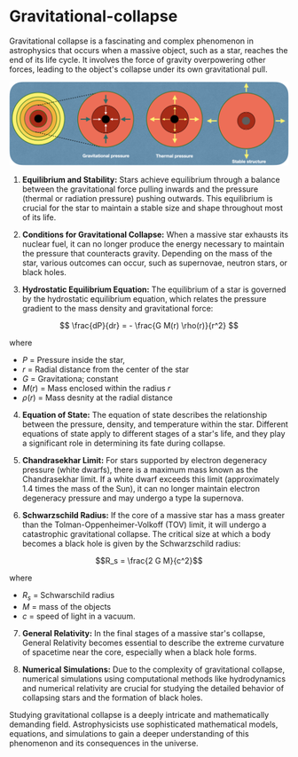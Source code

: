 # Gravitational-collapse

Gravitational collapse is a fascinating and complex phenomenon in astrophysics that occurs when a massive object, such as a star, reaches the end of its life cycle. It involves the force of gravity overpowering other forces, leading to the object's collapse under its own gravitational pull. 

![Alt text](image.png)

1. **Equilibrium and Stability:**
Stars achieve equilibrium through a balance between the gravitational force pulling inwards and the pressure (thermal or radiation pressure) pushing outwards. This equilibrium is crucial for the star to maintain a stable size and shape throughout most of its life.

2. **Conditions for Gravitational Collapse:**
When a massive star exhausts its nuclear fuel, it can no longer produce the energy necessary to maintain the pressure that counteracts gravity. Depending on the mass of the star, various outcomes can occur, such as supernovae, neutron stars, or black holes.

3. **Hydrostatic Equilibrium Equation:**
The equilibrium of a star is governed by the hydrostatic equilibrium equation, which relates the pressure gradient to the mass density and gravitational force:

$$ \frac{dP}{dr} = - \frac{G M(r) \rho(r)}{r^2} $$

where

- $P$ = Pressure inside the star,
- $r$ = Radial distance from the center of the star
- $G$ = Gravitationa; constant
- $M(r)$ = Mass enclosed within the radius $r$
- $\rho(r)$ = Mass desnity at the radial distance

4. **Equation of State:**
The equation of state describes the relationship between the pressure, density, and temperature within the star. Different equations of state apply to different stages of a star's life, and they play a significant role in determining its fate during collapse.

5. **Chandrasekhar Limit:**
For stars supported by electron degeneracy pressure (white dwarfs), there is a maximum mass known as the Chandrasekhar limit. If a white dwarf exceeds this limit (approximately 1.4 times the mass of the Sun), it can no longer maintain electron degeneracy pressure and may undergo a type Ia supernova.

6. **Schwarzschild Radius:**
If the core of a massive star has a mass greater than the Tolman-Oppenheimer-Volkoff (TOV) limit, it will undergo a catastrophic gravitational collapse. The critical size at which a body becomes a black hole is given by the Schwarzschild radius:

$$R_s = \frac{2 G M}{c^2}$$

where 

- $R_s$ = Schwarschild radius
- $M$ = mass of the objects
- $c$ = speed of light in a vacuum.

7. **General Relativity:**
In the final stages of a massive star's collapse, General Relativity becomes essential to describe the extreme curvature of spacetime near the core, especially when a black hole forms.

8. **Numerical Simulations:**
Due to the complexity of gravitational collapse, numerical simulations using computational methods like hydrodynamics and numerical relativity are crucial for studying the detailed behavior of collapsing stars and the formation of black holes.

Studying gravitational collapse is a deeply intricate and mathematically demanding field. Astrophysicists use sophisticated mathematical models, equations, and simulations to gain a deeper understanding of this phenomenon and its consequences in the universe.
